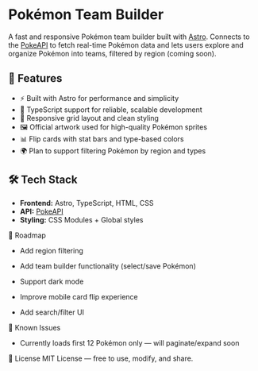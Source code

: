 # Pokémon Team Builder

A fast and responsive Pokémon team builder built with [Astro](https://astro.build/). Connects to the [PokeAPI](https://pokeapi.co/) to fetch real-time Pokémon data and lets users explore and organize Pokémon into teams, filtered by region (coming soon).

## 🚀 Features

- ⚡ Built with Astro for performance and simplicity
- 🧠 TypeScript support for reliable, scalable development
- 🎨 Responsive grid layout and clean styling
- 🖼 Official artwork used for high-quality Pokémon sprites
- 📊 Flip cards with stat bars and type-based colors
- 🌍 Plan to support filtering Pokémon by region and types

## 🛠 Tech Stack

- **Frontend:** Astro, TypeScript, HTML, CSS
- **API:** [PokeAPI](https://pokeapi.co/)
- **Styling:** CSS Modules + Global styles

🔮 Roadmap

- Add region filtering

- Add team builder functionality (select/save Pokémon)

- Support dark mode

- Improve mobile card flip experience

- Add search/filter UI

🐛 Known Issues

- Currently loads first 12 Pokémon only — will paginate/expand soon

📄 License
MIT License — free to use, modify, and share.
